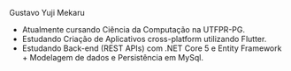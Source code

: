 Gustavo Yuji Mekaru
- Atualmente cursando Ciência da Computação na UTFPR-PG.
- Estudando Criação de Aplicativos cross-platform utilizando Flutter.
- Estudando Back-end (REST APIs) com .NET Core 5 e Entity Framework  +  Modelagem de dados e Persistência em MySql.

<!---
YujiMekaru/YujiMekaru is a ✨ special ✨ repository because its `README.md` (this file) appears on your GitHub profile.
You can click the Preview link to take a look at your changes.
--->
